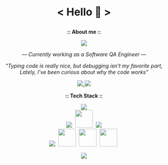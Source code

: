  <h1><p align="center">< Hello 👋 ></p></h1>

<p align="center"> <b>:: About me ::</b></p>
<p align="center">
<img src="https://github-stats-alpha.vercel.app/api?username=markuusche&cc=white&tc=8E8E8E&ic=008FFF&bc=E3E3E3" />
</p>

<p align="center"> 
<em>— Currently working as a Software QA Engineer —</em><br>
</p>
<p align="center">
    <em>"Typing code is really nice, but debugging isn't my favorite part,</em><br><em>Lately, I've been curious about why the code works"</em>
</p>
<p align="center">
      <a href="https://www.linkedin.com/in/markuusche" target="_blank">
        <img src="https://img.shields.io/badge/LinkedIn-0088CC?logo=linkedin&logoColor=white" />
      </a>
      <a href="https://t.me/markuusche" target="_blank">
        <img src="https://img.shields.io/badge/Telegram-0088CC?&logo=telegram&logoColor=white" />
      </a>
</p>
<p align="center"><b>:: Tech Stack ::</b></p>
<p align="center">
    <img src="https://skillicons.dev/icons?i=py,js,github,gitlab,git,selenium,vscode" />
 </br>
    <img src="https://skillicons.dev/icons?i=postman,html,css" />&nbsp;
    <img src="https://github.com/onemarc/tech-icons/blob/main/icons/jira-dark.svg" width="48"></a>&nbsp;
    <img src="https://skillicons.dev/icons?i=docker,visualstudio,ps" />
 </br>
    <img src="https://skillicons.dev/icons?i=githubactions" />
    <a>&nbsp<img src="https://github.com/onemarc/tech-icons/blob/main/icons/mssqlserver-dark.svg" width="48"></a>&nbsp;
    <a><img src="https://github.com/onemarc/tech-icons/blob/main/icons/pytest-dark.svg" width="48"></a>&nbsp;
    <a"><img src="https://github.com/onemarc/tech-icons/blob/main/icons/appium-dark.svg" width="48"></a>&nbsp;
</p>
<p align="center">
    <img src="https://github-readme-stats.vercel.app/api/top-langs/?username=markuusche&layout=compact&title_color=008FFF&text_color=939393&theme=transparent&card_width=400&" />
</p>
